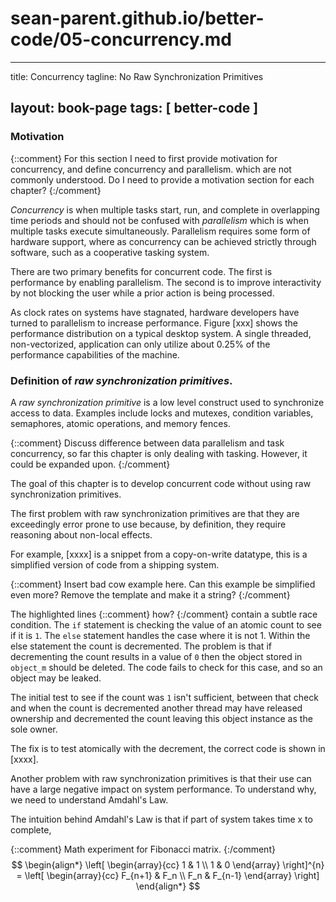 # sean-parent.github.io/better-code/05-concurrency.md

---
title: Concurrency
tagline: No Raw Synchronization Primitives

layout: book-page
tags: [ better-code ]
---

### Motivation

{::comment}
For this section I need to first provide motivation for concurrency, and define concurrency and parallelism. which are not commonly understood. Do I need to provide a motivation section for each chapter?
{:/comment}

_Concurrency_ is when multiple tasks start, run, and complete in overlapping time periods and should not be confused with _parallelism_ which is when multiple tasks execute simultaneously. Parallelism requires some form of hardware support, where as concurrency can be achieved strictly through software, such as a cooperative tasking system.

There are two primary benefits for concurrent code. The first is performance by enabling parallelism. The second is to improve interactivity by not blocking the user while a prior action is being processed.

As clock rates on systems have stagnated, hardware developers have turned to parallelism to increase performance. Figure [xxx] shows the performance distribution on a typical desktop system. A single threaded, non-vectorized, application can only utilize about 0.25% of the performance capabilities of the machine.

### Definition of _raw synchronization primitives_.

A _raw synchronization primitive_ is a low level construct used to synchronize access to data. Examples include locks and mutexes, condition variables, semaphores, atomic operations, and memory fences.

{::comment} Discuss difference between data parallelism and task concurrency, so far this chapter is only dealing with tasking. However, it could be expanded upon. {:/comment}

The goal of this chapter is to develop concurrent code without using raw synchronization primitives.

The first problem with raw synchronization primitives are that they are exceedingly error prone to use because, by definition, they require reasoning about non-local effects.

For example, [xxxx] is a snippet from a copy-on-write datatype, this is a simplified version of code from a shipping system.

{::comment}
Insert bad cow example here. Can this example be simplified even more? Remove the template and make it a string?
{:/comment}

The highlighted lines {::comment} how? {:/comment} contain a subtle race condition. The `if` statement is checking the value of an atomic count to see if it is `1`. The `else` statement handles the case where it is not 1. Within the else statement the count is decremented. The problem is that if decrementing the count results in a value of `0` then the object stored in `object_m` should be deleted. The code fails to check for this case, and so an object may be leaked.

The initial test to see if the count was `1` isn't sufficient, between that check and when the count is decremented another thread may have released ownership and decremented the count leaving this object instance as the sole owner.

The fix is to test atomically with the decrement, the correct code is shown in [xxxx].

Another problem with raw synchronization primitives is that their use can have a large negative impact on system performance. To understand why, we need to understand Amdahl's Law.

The intuition behind Amdahl's Law is that if part of system takes time x to complete,

{::comment}
Math experiment for Fibonacci matrix.
{:/comment}
$$
\begin{align*}
  \left[ \begin{array}{cc}
      1 & 1 \\
      1 & 0
    \end{array} \right]^{n} =
    \left[ \begin{array}{cc}
      F_{n+1} & F_n \\
      F_n & F_{n-1}
    \end{array} \right]
\end{align*}
$$
